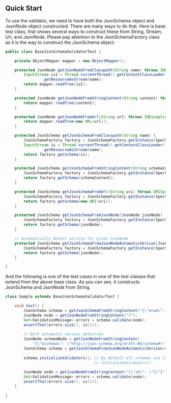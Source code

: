 ## Quick Start

To use the validator, we need to have both the JsonSchema object and JsonNode object constructed. 
There are many ways to do that. 
Here is base test class, that shows several ways to construct these from String, Stream, Url, and JsonNode. 
Please pay attention to the JsonSchemaFactory class as it is the way to construct the JsonSchema object.

```java
public class BaseJsonSchemaValidatorTest {

    private ObjectMapper mapper = new ObjectMapper();

    protected JsonNode getJsonNodeFromClasspath(String name) throws IOException {
        InputStream is1 = Thread.currentThread().getContextClassLoader()
                .getResourceAsStream(name);
        return mapper.readTree(is1);
    }

    protected JsonNode getJsonNodeFromStringContent(String content) throws IOException {
        return mapper.readTree(content);
    }

    protected JsonNode getJsonNodeFromUrl(String url) throws IOException {
        return mapper.readTree(new URL(url));
    }

    protected JsonSchema getJsonSchemaFromClasspath(String name) {
        JsonSchemaFactory factory = JsonSchemaFactory.getInstance(SpecVersion.VersionFlag.V4);
        InputStream is = Thread.currentThread().getContextClassLoader()
                .getResourceAsStream(name);
        return factory.getSchema(is);
    }

    protected JsonSchema getJsonSchemaFromStringContent(String schemaContent) {
        JsonSchemaFactory factory = JsonSchemaFactory.getInstance(SpecVersion.VersionFlag.V4);
        return factory.getSchema(schemaContent);
    }

    protected JsonSchema getJsonSchemaFromUrl(String uri) throws URISyntaxException {
        JsonSchemaFactory factory = JsonSchemaFactory.getInstance(SpecVersion.VersionFlag.V4);
        return factory.getSchema(new URI(uri));
    }

    protected JsonSchema getJsonSchemaFromJsonNode(JsonNode jsonNode) {
        JsonSchemaFactory factory = JsonSchemaFactory.getInstance(SpecVersion.VersionFlag.V4);
        return factory.getSchema(jsonNode);
    }

    // Automatically detect version for given JsonNode
    protected JsonSchema getJsonSchemaFromJsonNodeAutomaticVersion(JsonNode jsonNode) {
        JsonSchemaFactory factory = JsonSchemaFactory.getInstance(SpecVersionDetector.detect(jsonNode));
        return factory.getSchema(jsonNode);
    }

}
```
And the following is one of the test cases in one of the test classes that extend from the above base class. As you can see, it constructs JsonSchema and JsonNode from String.

```java
class Sample extends BaseJsonSchemaValidatorTest {

    void test() {    
        JsonSchema schema = getJsonSchemaFromStringContent("{\"enum\":[1, 2, 3, 4],\"enumErrorCode\":\"Not in the list\"}");
        JsonNode node = getJsonNodeFromStringContent("7");
        Set<ValidationMessage> errors = schema.validate(node);
        assertThat(errors.size(), is(1));
    
        // With automatic version detection
        JsonNode schemaNode = getJsonNodeFromStringContent(
            "{\"$schema\": \"http://json-schema.org/draft-06/schema#\", \"properties\": { \"id\": {\"type\": \"number\"}}}");
        JsonSchema schema = getJsonSchemaFromJsonNodeAutomaticVersion(schemaNode);
        
        schema.initializeValidators(); // by default all schemas are loaded lazily. You can load them eagerly via
                                       // initializeValidators() 
        
        JsonNode node = getJsonNodeFromStringContent("{\"id\": \"2\"}");
        Set<ValidationMessage> errors = schema.validate(node);
        assertThat(errors.size(), is(1));
    }

}

```
